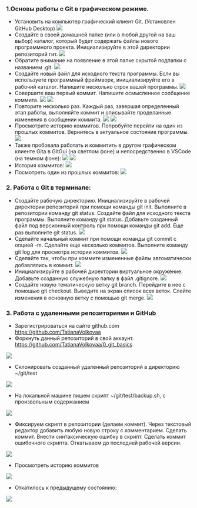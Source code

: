 ### 1.Основы работы с Git в графическом режиме.   
- Установить на компьютер графический клиент Git. (Установлен GitHub Desktop)
![](screens/img1.bmp)
- Создайте в своей домашней папке (или в любой другой на ваш выбор) каталог, который будет содержать файлы нового программного проекта. Инициализируйте в этой директории репозиторий гит.
![](screens/img2.bmp) 
- Обратите внимание на появление в этой папке скрытой подпапки с названием .git. 
![](screens/img3.bmp)
- Создайте новый файл для исходного текста программы. Если вы используете программный фреймворк, инициализируйте его в рабочий каталог. Напишите несколько строк вашей программы.
![](screens/img4.bmp)
- Совершите ваш первый коммит. Напишите осмысленное сообщение коммита.
![](screens/img5.bmp)
![](screens/img6.bmp)
- Повторите несколько раз. Каждый раз, завершая определенный этап работы, выполняйте коммит и описывайте проделанные изменения в сообщении коммита.
![](screens/img7.bmp)
![](screens/img8.bmp) 
- Просмотрите историю коммитов. Попробуйте перейти на один из прошлых коммитов. Вернитесь в актуальное состояние программы.
![](screens/img9.bmp)
- Также пробовала работать и коммитить в другом графическом клиенте Gitа в GitGui (на светлом фоне) и непосредственно в VSCode (на темном фоне):
![](screens/img10.bmp)
![](screens/img11.bmp) 
- История коммитов:
![](screens/img12.bmp)
- Посмотреть один из прошлых коммитов: 
![](screens/img13.bmp)

### 2. Работа с Git в терминале:   
- Создайте рабочую директорию. Инициализируйте в рабочей директории репозиторий при помощи команды git init. Выполните в репозитории команду git status. Создайте файл для исходного текста программы. Выполните команду git status. Добавьте созданный файл под версионный контроль при помощи команды git add. Еще раз выполните git status.
![](screens/img14.bmp)
- Сделайте начальный коммит при помощи команды git commit с опцией -m. Сделайте еще несколько коммитов. Выполните команду git log для просмотра истории коммитов.
![](screens/img15.bmp)	 
- Сделайте так, чтобы при коммите измененные файлы автоматически добавлялись в коммит.
![](screens/img16.bmp)
- Инициализируйте в рабочей директории виртуальное окружение. Добавьте созданную служебную папку в файл .gitignore. 
![](screens/img17.bmp) 
- Создайте новую тематическую ветку git branch. Перейдите в нее с помощью git checkout. Выведите на экран список всех веток. Слейте изменения в основную ветку с помощью git merge. 
![](screens/img18.bmp)

### 3. Работа с удаленными репозиториями и GitHub
- Зарегистрироваться на сайте github.com
https://github.com/TatianaVolkovaa
- Форкнуть данный репозиторий в свой аккаунт. 
https://github.com/TatianaVolkovaa/0_git_basics
 
![](screens/img1.bmp)

- Склонировать созданный удаленный репозиторий в директорию ~/git/test
 
![](screens/img2.bmp)

- На локальной машине пишем скрипт ~/git/test/backup.sh, с произвольным содержанием
 
![](screens/img3.bmp)

- Фиксируем скрипт в репозитории (делаем коммит). Через текстовый редактор добавить любую новую строку с комментарием. Сделать коммит. Внести синтаксическую ошибку в скрипт. Сделать коммит ошибочного скрипта. Откатываем до последней рабочей версии. 
 
![](screens/img4.bmp)

- Просмотреть историю коммитов
 
![](screens/img5.bmp)

- Откатилось к предыдущему состоянию:
 
![](screens/img6.bmp)


